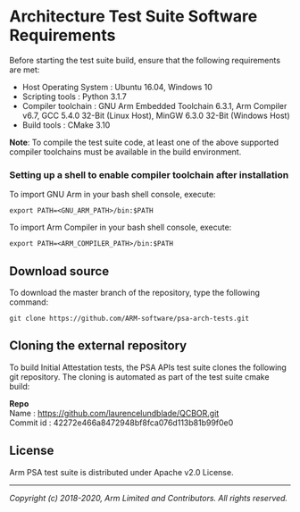 
# Architecture Test Suite Software Requirements

Before starting the test suite build, ensure that the following requirements are met: <br />

- Host Operating System     : Ubuntu 16.04, Windows 10
- Scripting tools           : Python 3.1.7
- Compiler toolchain        : GNU Arm Embedded Toolchain 6.3.1, Arm Compiler v6.7, GCC 5.4.0 32-Bit (Linux Host), MinGW 6.3.0 32-Bit (Windows Host)
- Build tools               : CMake 3.10

**Note**: To compile the test suite code, at least one of the above supported compiler toolchains
        must be available in the build environment.

### Setting up a shell to enable compiler toolchain after installation

To import GNU Arm in your bash shell console, execute:
~~~
export PATH=<GNU_ARM_PATH>/bin:$PATH
~~~

To import Arm Compiler in your bash shell console, execute:
~~~
export PATH=<ARM_COMPILER_PATH>/bin:$PATH
~~~

## Download source

To download the master branch of the repository, type the following command: <br />
~~~
git clone https://github.com/ARM-software/psa-arch-tests.git
~~~

## Cloning the external repository

To build Initial Attestation tests, the PSA APIs test suite clones the following
git repository. The cloning is automated as part of the test suite cmake build:

**Repo** <br />
Name      : https://github.com/laurencelundblade/QCBOR.git <br />
Commit id : 42272e466a8472948bf8fca076d113b81b99f0e0

## License
Arm PSA test suite is distributed under Apache v2.0 License.

--------------

*Copyright (c) 2018-2020, Arm Limited and Contributors. All rights reserved.*
